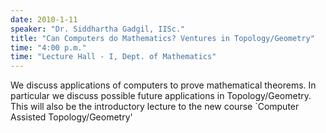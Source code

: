 ```yaml
---
date: 2010-1-11
speaker: "Dr. Siddhartha Gadgil, IISc."
title: "Can Computers do Mathematics? Ventures in Topology/Geometry"
time: "4:00 p.m." 
time: "Lecture Hall - I, Dept. of Mathematics"
---
```

We discuss applications of computers to prove mathematical theorems. In particular we discuss possible future applications in Topology/Geometry. This will also be the introductory lecture to the new course `Computer Assisted Topology/Geometry'
